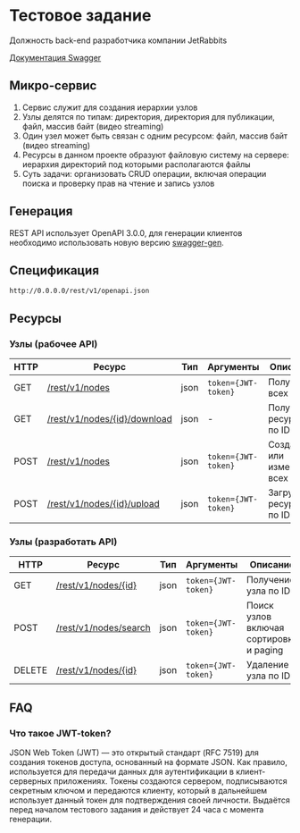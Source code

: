 # Тестовое задание
Должность back-end разработчика компании JetRabbits

[Документация Swagger](http://0.0.0.0/rest/v1/ui)

## Микро-сервис
1. Сервис служит для создания иерархии узлов
2. Узлы делятся по типам: директория, директория для публикации, файл, массив байт (видео streaming)
3. Один узел может быть связан с одним ресурсом: файл, массив байт (видео streaming)
4. Ресурсы в данном проекте образуют файловую систему на сервере: иерархия директорий под которыми располагаются файлы
5. Суть задачи: организовать CRUD операции, включая операции поиска и проверку прав на чтение и запись узлов

## Генерация

REST API использует OpenAPI 3.0.0, для генерации клиентов необходимо использовать новую версию [swagger-gen](https://github.com/swagger-api/swagger-codegen/tree/3.0.0).

## Спецификация

`http://0.0.0.0/rest/v1/openapi.json`

## Ресурсы

### Узлы (рабочее API)

| HTTP | Ресурс | Тип | Аргументы | Описание |
|---|---|---|---|---|
| GET | [/rest/v1/nodes](http://0.0.0.0/rest/v1/nodes) | json | `token={JWT-token}` | Получение всех узлов |
| GET | [/rest/v1/nodes/{id}/download](http://0.0.0.0/rest/v1/nodes/{id}/download) | json | - | Получение ресурса по ID узла |
| POST | [/rest/v1/nodes](http://0.0.0.0/rest/v1/nodes) | json | `token={JWT-token}` | Создание или изменение всех узлов |
| POST | [/rest/v1/nodes/{id}/upload](http://0.0.0.0/rest/v1/nodes/{id}/upload) | json | `token={JWT-token}` | Загрузка ресурса по ID узла |

### Узлы (разработать API)

| HTTP | Ресурс | Тип | Аргументы | Описание |
|---|---|---|---|---|
| GET | [/rest/v1/nodes/{id}](http://0.0.0.0/rest/v1/nodes/{id}) | json | `token={JWT-token}` | Получение узла по ID |
| POST | [/rest/v1/nodes/search](http://0.0.0.0/rest/v1/nodes/search) | json | `token={JWT-token}` | Поиск узлов включая сортировку и paging |
| DELETE | [/rest/v1/nodes/{id}](http://0.0.0.0/rest/v1/nodes/{id}) | json | `token={JWT-token}` | Удаление узла по ID |

## FAQ

### Что такое JWT-token?

JSON Web Token (JWT) — это открытый стандарт (RFC 7519) для создания токенов доступа, основанный на формате JSON. Как правило, используется для передачи данных для аутентификации в клиент-серверных приложениях. Токены создаются сервером, подписываются секретным ключом и передаются клиенту, который в дальнейшем использует данный токен для подтверждения своей личности.
Выдаётся перед началом тестового задания и действует 24 часа с момента генерации.